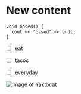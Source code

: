 # New content
```
void based() {
  cout << "based" << endl; 
}
```

- [ ] eat
- [ ] tacos
- [ ] everyday


![Image of Yaktocat](https://octodex.github.com/images/yaktocat.png)
